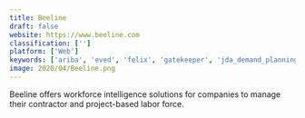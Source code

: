 ```yaml
---
title: Beeline
draft: false 
website: https://www.beeline.com
classification: ['']
platform: ['Web']
keywords: ['ariba', 'eved', 'felix', 'gatekeeper', 'jda_demand_planning', 'lextree', 'market_dojo', 'payable', 'procurify', 'rapid_contractor_management', 'smart_by_gep', 'solid_commerce', 'tradogram', 'taulia', 'tradegecko', 'vms_contractor_management', 'wand_vms', 'wonolo', 'xeeva']
image: 2020/04/Beeline.png
---
```

Beeline offers workforce intelligence solutions for companies to manage their contractor and project-based labor force.